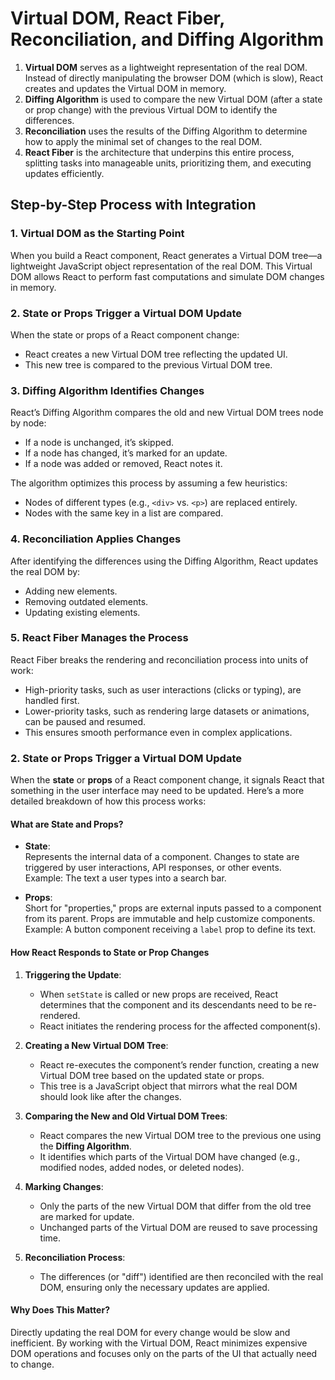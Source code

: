 # Virtual DOM, React Fiber, Reconciliation, and Diffing Algorithm


1. **Virtual DOM** serves as a lightweight representation of the real DOM. Instead of directly manipulating the browser DOM (which is slow), React creates and updates the Virtual DOM in memory.
2. **Diffing Algorithm** is used to compare the new Virtual DOM (after a state or prop change) with the previous Virtual DOM to identify the differences.
3. **Reconciliation** uses the results of the Diffing Algorithm to determine how to apply the minimal set of changes to the real DOM.
4. **React Fiber** is the architecture that underpins this entire process, splitting tasks into manageable units, prioritizing them, and executing updates efficiently.


## Step-by-Step Process with Integration

### 1. Virtual DOM as the Starting Point
When you build a React component, React generates a Virtual DOM tree—a lightweight JavaScript object representation of the real DOM. This Virtual DOM allows React to perform fast computations and simulate DOM changes in memory.

### 2. State or Props Trigger a Virtual DOM Update
When the state or props of a React component change:
- React creates a new Virtual DOM tree reflecting the updated UI.
- This new tree is compared to the previous Virtual DOM tree.

### 3. Diffing Algorithm Identifies Changes
React’s Diffing Algorithm compares the old and new Virtual DOM trees node by node:
- If a node is unchanged, it’s skipped.
- If a node has changed, it’s marked for an update.
- If a node was added or removed, React notes it.

The algorithm optimizes this process by assuming a few heuristics:
- Nodes of different types (e.g., `<div>` vs. `<p>`) are replaced entirely.
- Nodes with the same key in a list are compared.


### 4. Reconciliation Applies Changes
After identifying the differences using the Diffing Algorithm, React updates the real DOM by:
- Adding new elements.
- Removing outdated elements.
- Updating existing elements.


### 5. React Fiber Manages the Process
React Fiber breaks the rendering and reconciliation process into units of work:
- High-priority tasks, such as user interactions (clicks or typing), are handled first.
- Lower-priority tasks, such as rendering large datasets or animations, can be paused and resumed.
- This ensures smooth performance even in complex applications.


### 2. State or Props Trigger a Virtual DOM Update

When the **state** or **props** of a React component change, it signals React that something in the user interface may need to be updated. Here’s a more detailed breakdown of how this process works:

#### **What are State and Props?**
- **State**:  
  Represents the internal data of a component. Changes to state are triggered by user interactions, API responses, or other events.  
  Example: The text a user types into a search bar.

- **Props**:  
  Short for "properties," props are external inputs passed to a component from its parent. Props are immutable and help customize components.  
  Example: A button component receiving a `label` prop to define its text.

#### **How React Responds to State or Prop Changes**
1. **Triggering the Update**:
   - When `setState` is called or new props are received, React determines that the component and its descendants need to be re-rendered.
   - React initiates the rendering process for the affected component(s).

2. **Creating a New Virtual DOM Tree**:
   - React re-executes the component’s render function, creating a new Virtual DOM tree based on the updated state or props.
   - This tree is a JavaScript object that mirrors what the real DOM should look like after the changes.

3. **Comparing the New and Old Virtual DOM Trees**:
   - React compares the new Virtual DOM tree to the previous one using the **Diffing Algorithm**.
   - It identifies which parts of the Virtual DOM have changed (e.g., modified nodes, added nodes, or deleted nodes).

4. **Marking Changes**:
   - Only the parts of the new Virtual DOM that differ from the old tree are marked for update.
   - Unchanged parts of the Virtual DOM are reused to save processing time.

5. **Reconciliation Process**:
   - The differences (or "diff") identified are then reconciled with the real DOM, ensuring only the necessary updates are applied.

#### **Why Does This Matter?**
Directly updating the real DOM for every change would be slow and inefficient. By working with the Virtual DOM, React minimizes expensive DOM operations and focuses only on the parts of the UI that actually need to change.
